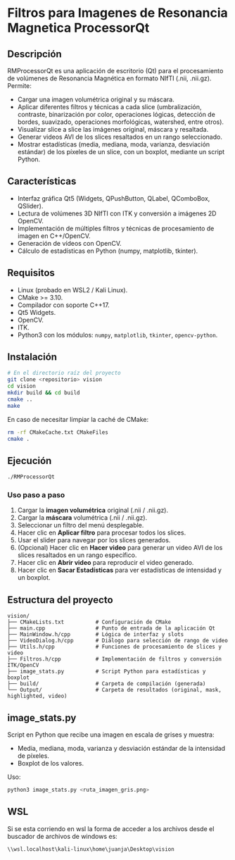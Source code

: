 
# Filtros para Imagenes de Resonancia Magnetica ProcessorQt

## Descripción

RMProcessorQt es una aplicación de escritorio (Qt) para el procesamiento de volúmenes de Resonancia Magnética en formato NIfTI (.nii, .nii.gz). Permite:

- Cargar una imagen volumétrica original y su máscara.
- Aplicar diferentes filtros y técnicas a cada slice (umbralización, contraste, binarización por color, operaciones lógicas, detección de bordes, suavizado, operaciones morfológicas, watershed, entre otros).
- Visualizar slice a slice las imágenes original, máscara y resaltada.
- Generar videos AVI de los slices resaltados en un rango seleccionado.
- Mostrar estadísticas (media, mediana, moda, varianza, desviación estándar) de los píxeles de un slice, con un boxplot, mediante un script Python.

## Características

- Interfaz gráfica Qt5 (Widgets, QPushButton, QLabel, QComboBox, QSlider).
- Lectura de volúmenes 3D NIfTI con ITK y conversión a imágenes 2D OpenCV.
- Implementación de múltiples filtros y técnicas de procesamiento de imagen en C++/OpenCV.
- Generación de vídeos con OpenCV.
- Cálculo de estadísticas en Python (numpy, matplotlib, tkinter).

## Requisitos

- Linux (probado en WSL2 / Kali Linux).
- CMake >= 3.10.
- Compilador con soporte C++17.
- Qt5 Widgets.
- OpenCV.
- ITK.
- Python3 con los módulos: `numpy`, `matplotlib`, `tkinter`, `opencv-python`.

## Instalación

```bash
# En el directorio raíz del proyecto
git clone <repositorio> vision
cd vision
mkdir build && cd build
cmake ..
make
```

En caso de necesitar limpiar la caché de CMake:

```bash
rm -rf CMakeCache.txt CMakeFiles
cmake .
```

## Ejecución

```bash
./RMProcessorQt
```

### Uso paso a paso

1. Cargar la **imagen volumétrica** original (.nii / .nii.gz).
2. Cargar la **máscara** volumétrica (.nii / .nii.gz).
3. Seleccionar un filtro del menú desplegable.
4. Hacer clic en **Aplicar filtro** para procesar todos los slices.
5. Usar el slider para navegar por los slices generados.
6. (Opcional) Hacer clic en **Hacer video** para generar un video AVI de los slices resaltados en un rango específico.
7. Hacer clic en **Abrir video** para reproducir el video generado.
8. Hacer clic en **Sacar Estadísticas** para ver estadísticas de intensidad y un boxplot.

## Estructura del proyecto

```
vision/
├── CMakeLists.txt          # Configuración de CMake
├── main.cpp                # Punto de entrada de la aplicación Qt
├── MainWindow.h/cpp        # Lógica de interfaz y slots
├── VideoDialog.h/cpp       # Diálogo para selección de rango de video
├── Utils.h/cpp             # Funciones de procesamiento de slices y video
├── Filtros.h/cpp           # Implementación de filtros y conversión ITK/OpenCV
├── image_stats.py          # Script Python para estadísticas y boxplot
├── build/                  # Carpeta de compilación (generada)
└── Output/                 # Carpeta de resultados (original, mask, highlighted, video)
```

## image_stats.py

Script en Python que recibe una imagen en escala de grises y muestra:
- Media, mediana, moda, varianza y desviación estándar de la intensidad de píxeles.
- Boxplot de los valores.

Uso:

```bash
python3 image_stats.py <ruta_imagen_gris.png>
```

## WSL

Si se esta corriendo en wsl la forma de acceder a los archivos desde el buscador de archivos de windows es:

```bash
\\wsl.localhost\kali-linux\home\juanja\Desktop\vision 
```